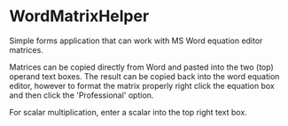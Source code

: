 # WordMatrixHelper
Simple forms application that can work with MS Word equation editor matrices.

Matrices can be copied directly from Word and pasted into the two (top) operand text boxes.
The result can be copied back into the word equation editor, however to format the matrix properly right click the equation box and then click the 'Professional' option.

For scalar multiplication, enter a scalar into the top right text box.
